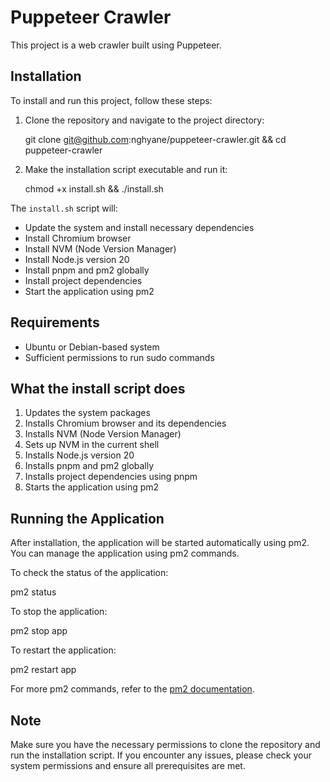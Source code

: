 # Puppeteer Crawler

This project is a web crawler built using Puppeteer.

## Installation

To install and run this project, follow these steps:

1. Clone the repository and navigate to the project directory:
   
   git clone git@github.com:nghyane/puppeteer-crawler.git && cd puppeteer-crawler
   

2. Make the installation script executable and run it:
   
   chmod +x install.sh && ./install.sh
   

The `install.sh` script will:
- Update the system and install necessary dependencies
- Install Chromium browser
- Install NVM (Node Version Manager)
- Install Node.js version 20
- Install pnpm and pm2 globally
- Install project dependencies
- Start the application using pm2

## Requirements

- Ubuntu or Debian-based system
- Sufficient permissions to run sudo commands

## What the install script does

1. Updates the system packages
2. Installs Chromium browser and its dependencies
3. Installs NVM (Node Version Manager)
4. Sets up NVM in the current shell
5. Installs Node.js version 20
6. Installs pnpm and pm2 globally
7. Installs project dependencies using pnpm
8. Starts the application using pm2

## Running the Application

After installation, the application will be started automatically using pm2. You can manage the application using pm2 commands.

To check the status of the application:

pm2 status


To stop the application:

pm2 stop app


To restart the application:

pm2 restart app


For more pm2 commands, refer to the [pm2 documentation](https://pm2.keymetrics.io/docs/usage/quick-start/).

## Note

Make sure you have the necessary permissions to clone the repository and run the installation script. If you encounter any issues, please check your system permissions and ensure all prerequisites are met.
